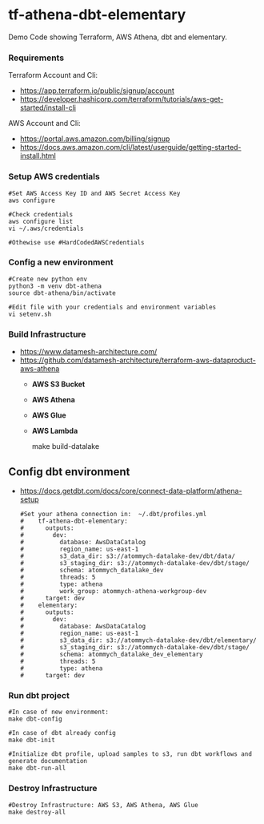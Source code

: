 # tf-athena-dbt-elementary
Demo Code showing Terraform, AWS Athena, dbt and elementary.

###  Requirements
Terraform Account and Cli:
- https://app.terraform.io/public/signup/account
- https://developer.hashicorp.com/terraform/tutorials/aws-get-started/install-cli

AWS Account and Cli:
- https://portal.aws.amazon.com/billing/signup
- https://docs.aws.amazon.com/cli/latest/userguide/getting-started-install.html


### Setup AWS credentials
    #Set AWS Access Key ID and AWS Secret Access Key        
    aws configure

    #Check credentials 
    aws configure list
    vi ~/.aws/credentials
  
    #Othewise use #HardCodedAWSCredentials

### Config a new environment
    #Create new python env 
    python3 -m venv dbt-athena 
    source dbt-athena/bin/activate
 
    #Edit file with your credentials and environment variables
    vi setenv.sh

     
### Build Infrastructure
- https://www.datamesh-architecture.com/
- https://github.com/datamesh-architecture/terraform-aws-dataproduct-aws-athena
  - **AWS S3 Bucket**
  - **AWS Athena** 
  - **AWS Glue**
  - **AWS Lambda**

   
    make build-datalake


## Config dbt environment 

- https://docs.getdbt.com/docs/core/connect-data-platform/athena-setup


      #Set your athena connection in:  ~/.dbt/profiles.yml
      #    tf-athena-dbt-elementary:
      #      outputs:
      #        dev:
      #          database: AwsDataCatalog
      #          region_name: us-east-1
      #          s3_data_dir: s3://atommych-datalake-dev/dbt/data/
      #          s3_staging_dir: s3://atommych-datalake-dev/dbt/stage/
      #          schema: atommych_datalake_dev
      #          threads: 5
      #          type: athena
      #          work_group: atommych-athena-workgroup-dev
      #      target: dev
      #    elementary:
      #      outputs:
      #        dev:
      #          database: AwsDataCatalog
      #          region_name: us-east-1
      #          s3_data_dir: s3://atommych-datalake-dev/dbt/elementary/
      #          s3_staging_dir: s3://atommych-datalake-dev/dbt/stage/
      #          schema: atommych_datalake_dev_elementary
      #          threads: 5
      #          type: athena
      #      target: dev

### Run dbt project

    #In case of new environment: 
    make dbt-config

    #In case of dbt already config  
    make dbt-init

    #Initialize dbt profile, upload samples to s3, run dbt workflows and generate documentation
    make dbt-run-all 


### Destroy Infrastructure
    #Destroy Infrastructure: AWS S3, AWS Athena, AWS Glue
    make destroy-all
